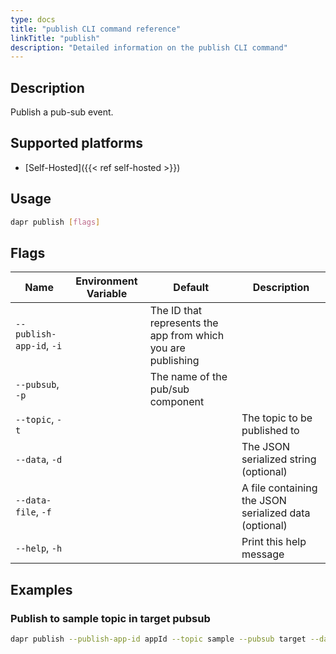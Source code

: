 ```yaml
---
type: docs
title: "publish CLI command reference"
linkTitle: "publish"
description: "Detailed information on the publish CLI command"
---
```


## Description

Publish a pub-sub event.

## Supported platforms

- [Self-Hosted]({{< ref self-hosted >}})

## Usage

```bash
dapr publish [flags]
```

## Flags

| Name | Environment Variable | Default | Description
| --- | --- | --- | --- |
| `--publish-app-id`, `-i`| | The ID that represents the app from which you are publishing
| `--pubsub`, `-p` | | The name of the pub/sub component
| `--topic`, `-t` | | | The topic to be published to |
| `--data`, `-d` | | | The JSON serialized string (optional) |
| `--data-file`, `-f` | | | A file containing the JSON serialized data (optional) |
| `--help`, `-h` | | | Print this help message |


## Examples

### Publish to sample topic in target pubsub
```bash
dapr publish --publish-app-id appId --topic sample --pubsub target --data '{"key":"value"}'
```
